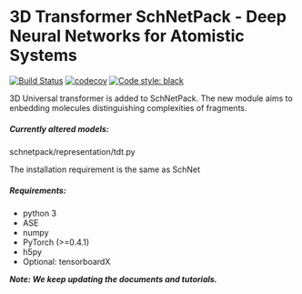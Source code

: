 # 3D Transformer SchNetPack - Deep Neural Networks for Atomistic Systems
[![Build Status](https://travis-ci.com/atomistic-machine-learning/schnetpack.svg?branch=master)](https://travis-ci.com/atomistic-machine-learning/schnetpack)
[![codecov](https://codecov.io/gh/atomistic-machine-learning/schnetpack/branch/master/graph/badge.svg)](https://codecov.io/gh/atomistic-machine-learning/schnetpack)
[![Code style: black](https://img.shields.io/badge/code%20style-black-000000.svg)](https://github.com/python/black)


3D Universal transformer is added to SchNetPack. The new module aims to enbedding molecules distinguishing complexities of fragments. 

##### Currently altered models:
schnetpack/representation/tdt.py



The installation requirement is the same as SchNet

##### Requirements:
- python 3
- ASE
- numpy
- PyTorch (>=0.4.1)
- h5py
- Optional: tensorboardX

_**Note: We keep updating the documents and tutorials.**_

